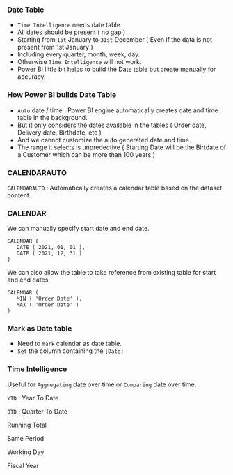 ### Date Table

- `Time Intelligence` needs date table.
- All dates should be present ( no gap )
- Starting from `1st` January to `31st` December ( Even if the data is not present from 1st January )
- Including every quarter, month, week, day.
- Otherwise `Time Intelligence` will not work. 
- Power BI little bit helps to build the Date table but create manually for accuracy.

### How Power BI builds Date Table 

- `Auto` date / time : Power BI engine automatically creates date and time table in the background.
- But it only considers the dates available in the tables ( Order date, Delivery date, Birthdate, etc )
- And we cannot customize the auto generated date and time.
- The range it selects is unpredective ( Starting Date will be the Birtdate of a Customer which can be more than 100 years )

### CALENDARAUTO

`CALENDARAUTO` : Automatically creates a calendar table based on the dataset content.

### CALENDAR

We can manually specify start date and end date.

```
CALENDAR (
   DATE ( 2021, 01, 01 ),
   DATE ( 2021, 12, 31 )
)
```

We can also allow the table to take reference from existing table for start and end dates.

```
CALENDAR (
   MIN ( 'Order Date' ),
   MAX ( 'Order Date' )
)
```

### Mark as Date table

- Need to `mark` calendar as date table.
- `Set` the column containing the `[Date]`

### Time Intelligence

Useful for `Aggregating` date over time or `Comparing` date over time.

`YTD` : Year To Date

`QTD` : Quarter To Date

Running Total

Same Period

Working Day

Fiscal Year

